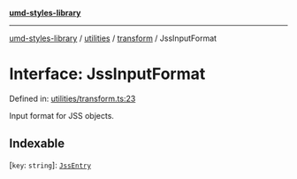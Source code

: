 [**umd-styles-library**](../../../../README.md)

***

[umd-styles-library](../../../../modules.md) / [utilities](../../../README.md) / [transform](../README.md) / JssInputFormat

# Interface: JssInputFormat

Defined in: [utilities/transform.ts:23](https://github.com/UMD-Digital/design-system/blob/ed6189804bf5f4c4fcbe5325b54aac33ac48d614/packages/styles/source/utilities/transform.ts#L23)

Input format for JSS objects.

## Indexable

\[`key`: `string`\]: [`JssEntry`](JssEntry.md)
